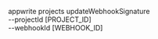 appwrite projects updateWebhookSignature \
        --projectId [PROJECT_ID] \
        --webhookId [WEBHOOK_ID]
